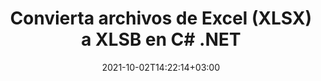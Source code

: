 ---
############################# Static ############################
layout: "autogen-gist"
date: 2021-10-02T14:22:14+03:00
draft: false
path: "es/total/net/conversion/xlsx-to-xlsb/"
other_out_formats: "PDF DOC DOCX DOCM DOT DOTX DOTM TXT RTF HTML HTM MHTML MHT XLS XLSX XLSM XLSB XLT XLTX XLTM XLAM CSV TSV DIF SXC FODS PPT PPTX PPS PPSX PPSM POT POTX PPTM POTM ODT OTT OTP ODP ODS EMZ WMZ SVG SVGZ XPS TEX DCM WMF EMF BMP PNG GIF JPEG TIFF ICO WEBP JP2 TGA PSB PSD EPUB MD XML JSON DICOM FODP JPG"
ad_headline: "Convertir XLSX a XLSB | .NET"
ad_description: "La solución de conversión de documentos XLSX a XLSB más precisa para sus aplicaciones .NET."

############################# Head ############################
head_title: "Convierta Excel XLSX a XLSB en C# ASP.NET | Conversión de documentos .NET"
head_description: "API de conversión de formatos de documentos de hoja de cálculo de .NET Excel. Convierta XLSX a XLSB y más de 100 imágenes y formatos de archivos de documentos en aplicaciones .NET (C#, VB.NET, ASP.NET y .NET Core)."

############################# Header ############################
title: "Convierta archivos de Excel (XLSX) a XLSB en C# .NET"
description: "Utilice la API nativa de conversión de documentos de Excel para convertir XLSX a XLSB en aplicaciones C# VB.NET y ASP.NET. Trabaje con funciones flexibles de conversión de documentos para personalizar la apariencia del documento resultante. Convierta con precisión todos los formatos populares de hojas de cálculo de Excel hacia y desde documentos de Word, presentaciones de PowerPoint, PDF, Photoshop, libros electrónicos, web y formatos de archivo de imagen. Convierta todo el documento o elija páginas específicas del archivo del documento de origen según los números de página seleccionados o los rangos de páginas y conviértalos fácilmente a un formato de documento compatible."

############################# SubMenu ############################
submenu:
    enable: false

############################# Content ############################
content:
    enable: true
    block:
    - title_left: "Cómo convertir XLSX a XLSB en C# .NET"
      content_left: |
          Siga estos sencillos pasos para la conversión de XLSX a XLSB en .NET. Vea el documento XLSB convertido tal como está o reprodúzcalo y muéstrelo como HTML sin usar ningún software externo.

          -   Crear objeto **Converter** para convertir documentos XLSX
          -   Establecer las opciones de conversión para el formato XLSB
          -   Llame al método **Convert** de la instancia de la clase **Converter** para la conversión a XLSB
          -   Establecer opciones para el visor HTML
          -   Cree un objeto **Viewer** para ver XLSB convertido como HTML
          
      title_right: "Descargas e instrucciones de instalación"
      content_right: |
          Necesita los espacios de nombres `GroupDocs.Conversion` y `GroupDocs.Viewer` para convertir formatos de archivo de Word a una amplia gama de imágenes y tipos de documentos como PDF, Microsoft Office (Word, Excel, PowerPoint, Project, Outlook), OpenDocument, HTML y diagramas CAD. Explore otras [API de .NET para documentos de Office](https://products.conholdate.com/total/net/) que ofrece Conholdate.Total.
          
          Obtenga los archivos de ensamblaje respectivos de [descargas](https://downloads.conholdate.com/total/net) o busque el paquete completo de [Nuget](https://www.nuget.org/packages/Conholdate.Total/) para agregar `Conholdate.Total para .NET` directamente en su espacio de trabajo.
          
      gisthash: "4f311c07ae9ee691b8afb7960aa6c806"
      gistfile: "excel-to-pdf-conversion.cs"

    - title_left: "Agregar marca de agua de texto o imagen a XLSB en C#"
      content_left: |
          Convierta con precisión documentos (XLSX a XLSB) exactamente como el archivo original y aplique marcas de agua de texto o imagen a las páginas del documento convertido usando C# .NET.

          -   Crear objeto **Converter** para convertir documentos XLSX
          -   Crear una nueva instancia de la clase **WatermarkOptions**
          -   Especifique las propiedades de la marca de agua (color, ancho, texto, imagen, etc.)
          -   Crea una instancia de la clase **ConvertOptions** adecuada
          -   Establecer la propiedad **Watermark** de la instancia de **ConvertOptions**
          -   Llame al método **Convert** de la instancia de la clase **Converter** para la conversión a XLSB
        
      title_right: "Extracción de información del documento de origen"
      content_right: |
          La función de extracción de información de documentos no solo permite obtener la información básica sobre el archivo del documento de origen, sino que también admite la extracción de información valiosa específica del formato de archivo, como las fechas de inicio y finalización del proyecto de un archivo de Microsoft Project, cualquier restricción de impresión en un documento PDF, lista de carpetas encerradas en un archivo de datos de Outlook, etc.

          Convierta formatos de archivo de documentos populares en diferentes sistemas operativos como Windows, Linux o macOS mientras usa plataformas como Windows Azure, Mono y Xamarin.
          
      gisthash: "a15affe15284876ce010a315a09da1f0"
      gistfile: "convert-word-to-pdf-and-add-text-watermark-to-converted-pdf.cs"

    - title_left: "Convertir archivo JSON a Excel en C# .NET"
      content_left: |
          Convertir un archivo JSON a Excel en .NET ahora es más fácil con Conholdate.Total para las API de .NET. Use el archivo JSON como fuente de datos y conviértalo con precisión a un formato de archivo de hoja de cálculo de Excel agregando algunas líneas de código C sin usar ningún software externo.

          -   Crear un objeto **Converter** para convertir un archivo JSON
          -   Crea una instancia de la clase **SpreadsheetConvertOptions**
          -   Llame al método **Convert** de la instancia de la clase **Converter** para la conversión a XLSX
          
      title_right: "Cargue y convierta documentos ubicados de forma remota"
      content_right: |
          Con Conholdate.Total para .NET, los desarrolladores pueden cargar y convertir documentos desde varias ubicaciones remotas y recursos de almacenamiento de documentos en la nube, como Amazon S3, Microsoft Azure Blob, FTP, disco local, transmisión o una URL simple. Solo tiene que especificar el método para obtener un flujo de documentos ubicado de forma remota y luego pasarlo a la clase Converter como constructor.
          
          Las API de Conholdate.Total para .NET son nativas de Windows Forms, ASP.NET, WPF, WCF o cualquier tipo de aplicación basada en .NET Framework 2.0 o posterior.
          
      gisthash: "7864dd1c0c16ca647722d18664d5c84a"
      gistfile: "json-to-excel-spreadsheet-conversion.cs"

############################# About Formats ############################
about_formats:
    enable: false
############################# More Formats ############################
more_formats:
    enable: true
    auto: false
    other_out_formats: PDF DOC DOCX DOCM DOT DOTX DOTM TXT RTF HTML HTM MHTML MHT XLS XLSX XLSM XLSB XLT XLTX XLTM XLAM CSV TSV DIF SXC FODS PPT PPTX PPS PPSX PPSM POT POTX PPTM POTM ODT OTT OTP ODP ODS EMZ WMZ SVG SVGZ XPS TEX DCM WMF EMF BMP PNG GIF JPEG TIFF ICO WEBP JP2 TGA PSB PSD EPUB MD XML JSON DICOM FODP JPG
############################# Back to top ###############################
back_to_top:
  enable: true
---